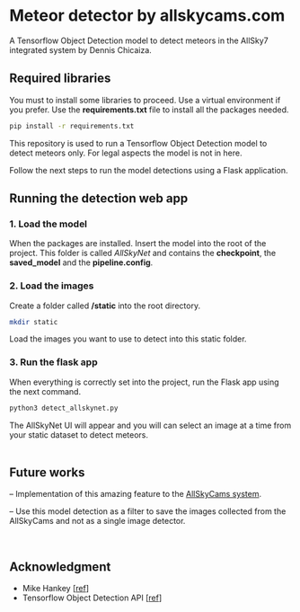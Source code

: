 # Meteor detector by allskycams.com

A Tensorflow Object Detection model to detect meteors in the AllSky7 integrated system by Dennis Chicaiza.

## Required libraries

You must to install some libraries to proceed. Use a virtual environment if you prefer. Use the **requirements.txt** file to install all the packages needed.

```bash
pip install -r requirements.txt
```

This repository is used to run a Tensorflow Object Detection model to detect meteors only. For legal aspects the model is not in here.

Follow the next steps to run the model detections using a Flask application.

## Running the detection web app

### 1. Load the model

When the packages are installed. Insert the model into the root of the project. This folder is called *AllSkyNet* and contains the **checkpoint**, the **saved_model** and the **pipeline.config**.

### 2. Load the images

Create a folder called **/static**  into the root directory.

```bash
mkdir static
```

Load the images you want to use to detect into this static folder.

### 3. Run the flask app

When everything is correctly set into the project, run the Flask app using the next command.

```bash
python3 detect_allskynet.py
```

The AllSkyNet UI will appear and you will can select an image at a time from your static dataset to detect meteors.
<br>
<br>

## Future works

– Implementation of this amazing feature to the [AllSkyCams system](https://github.com/mikehankey/amscams).

– Use this model detection as a filter to save the images collected from the AllSkyCams and not as a single image detector.

<br>

## Acknowledgment

- Mike Hankey [[ref](https://github.com/mikehankey)]
- Tensorflow Object Detection API [[ref](https://github.com/tensorflow/models)]